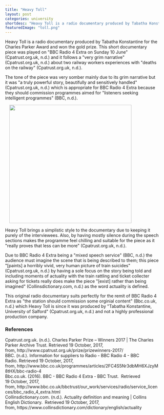 ```yaml
---
title: "Heavy Toll"
layout: post
categories: university
shortdesc: "Heavy Toll is a radio documentary produced by Tabatha Konstantine for the Charles Parker Award and won the gold prize."
featuredImage: "toll.png"
---
```


Heavy Toll is a radio documentary produced by Tabatha Konstantine for the Charles Parker Award and won the gold prize. This short documentary piece was played on "BBC Radio 4 Extra on Sunday&nbsp;10 June" (Cpatrust.org.uk, n.d.) and it follows a "very grim narrative" (Cpatrust.org.uk, n.d.) about two railway workers experiences with "deaths on the railway" (Cpatrust.org.uk, n.d.).

The tone of the piece was very somber mainly due to its grim narrative but it was "a truly powerful story, beautifully and sensitively handled" (Cpatrust.org.uk, n.d.) which is appropriate for BBC Radio 4 Extra because they should commission programmes aimed for "listeners seeking intelligent programmes" (BBC, n.d.).

<div class="separator" style="clear: both; text-align: left;">
<a href="https://2.bp.blogspot.com/-OlFCIZfXIZk/WeiAGMkcYnI/AAAAAAAAAQM/xKW4C0J-6fUcdMFsWU-_tAw_3Rx4c0WygCLcBGAs/s1600/Sketch.png" imageanchor="1" style="margin-left: 1em; margin-right: 1em;"><img border="0" data-original-height="862" data-original-width="887" height="387" src="https://2.bp.blogspot.com/-OlFCIZfXIZk/WeiAGMkcYnI/AAAAAAAAAQM/xKW4C0J-6fUcdMFsWU-_tAw_3Rx4c0WygCLcBGAs/s400/Sketch.png" width="400" /></a></div>

Heavy Toll brings a simplistic style to the documentary due to keeping it purely of the interviewees. Also, by having mostly silence during the speech sections makes the programme&nbsp;feel chilling and suitable for the piece as it "really proves that less can be more" (Cpatrust.org.uk, n.d.).

Due to BBC Radio 4 Extra being a "mixed speech service" (BBC, n.d.) the audience must imagine the scene that is being described to them; this piece "[paints] a horribly vivid, very human picture of train suicides" (Cpatrust.org.uk, n.d.) by having a sole focus on the story being told and including moments of actuality with the train rattling and ticket collecter asking for tickets really does make the piece "[exist] rather than being imagined" (Collinsdictionary.com, n.d.) as the word actuality is defined.

This original radio documentary suits perfectly for the remit of BBC Radio 4 Extra as "the station should commission some orginial&nbsp;content" (Bbc.co.uk, n.d.) which Heavy Toll is since it was produced by "Tabatha Konstantine, University of Salford" (Cpatrust.org.uk, n.d.) and not a highly professional production company.
<h3>
References</h3>
<div>
<span style="font-family: inherit;"><span style="text-indent: -8px;">Cpatrust.org.uk. (n.d.).&nbsp;</span><span style="box-sizing: border-box; text-indent: -8px;">Charles Parker Prize – Winners 2017 | The Charles Parker Archive Trust</span><span style="text-indent: -8px;">.&nbsp;<span style="text-indent: 0px;">Retrieved 19&nbsp;</span>October,<span style="text-indent: 0px;">&nbsp;2017, from,&nbsp;</span>http://www.cpatrust.org.uk/prize/prizewinners-2017/&nbsp;</span></span></div>
<div>
<span style="font-family: inherit; text-indent: -8px;">
</span></div>
<div>
<span style="font-family: inherit;"><span style="text-indent: -8px;">BBC. (n.d.).&nbsp;</span><span style="box-sizing: border-box; text-indent: -8px;">Information for suppliers to Radio - BBC Radio 4 - BBC Radio</span><span style="text-indent: -8px;">.&nbsp;<span style="text-indent: 0px;">Retrieved 19&nbsp;</span>October,<span style="text-indent: 0px;">&nbsp;2017, from,&nbsp;</span>http://www.bbc.co.uk/programmes/articles/2FC4S5Nr3dbMH6XJzyM8tHX/bbc-radio-4&nbsp;</span></span></div>
<div>
<span style="font-family: inherit; text-indent: -8px;">
</span></div>
<div>
<span style="font-family: inherit;"><span style="text-indent: -8px;">Bbc.co.uk. (2016).&nbsp;</span><span style="box-sizing: border-box; text-indent: -8px;">BBC - BBC Radio 4 Extra - BBC Trust</span><span style="text-indent: -8px;">.&nbsp;&nbsp;<span style="text-indent: 0px;">Retrieved 19&nbsp;</span>October,<span style="text-indent: 0px;">&nbsp;2017, from,</span>&nbsp;http://www.bbc.co.uk/bbctrust/our_work/services/radio/service_licences/bbc_radio_4_extra.html&nbsp;</span></span></div>
<div>
<span style="font-family: inherit; text-indent: -8px;">
</span></div>
<div>
<span style="font-family: inherit;"><span style="text-indent: -8px;">Collinsdictionary.com. (n.d.).&nbsp;</span><span style="box-sizing: border-box; text-indent: -8px;">Actuality definition and meaning | Collins English Dictionary</span><span style="text-indent: -8px;">.&nbsp;&nbsp;<span style="text-indent: 0px;">Retrieved 19&nbsp;</span>October,<span style="text-indent: 0px;">&nbsp;2017, from,</span>&nbsp;https://www.collinsdictionary.com/dictionary/english/actuality&nbsp;</span></span></div>
